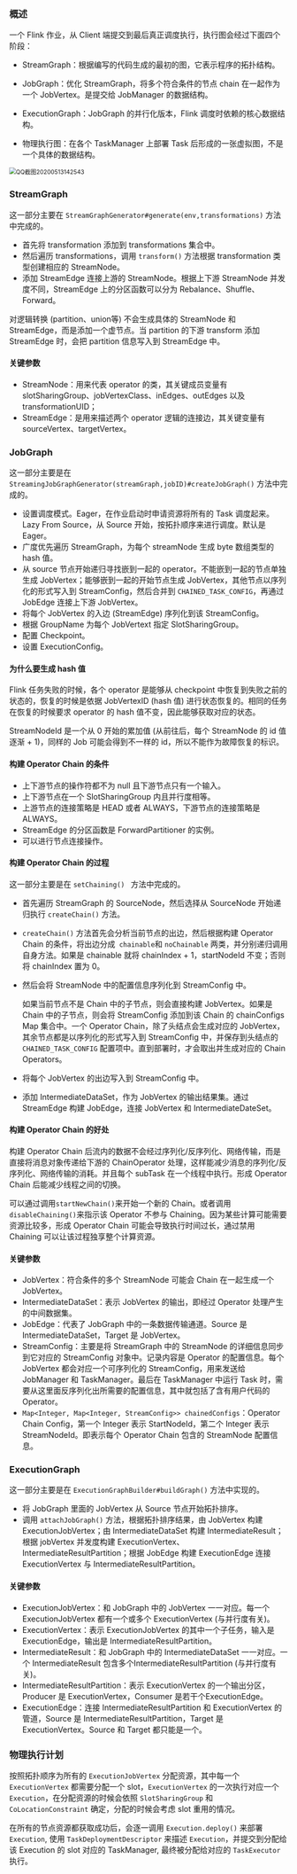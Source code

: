 ### 概述

一个 Flink 作业，从 Client 端提交到最后真正调度执行，执行图会经过下面四个阶段：

* StreamGraph：根据编写的代码生成的最初的图，它表示程序的拓扑结构。
* JobGraph：优化 StreamGraph，将多个符合条件的节点 chain 在一起作为一个 JobVertex。是提交给 JobManager 的数据结构。

* ExecutionGraph：JobGraph 的并行化版本，Flink 调度时依赖的核心数据结构。
* 物理执行图：在各个 TaskManager 上部署 Task 后形成的一张虚拟图，不是一个具体的数据结构。

<img src="/Users/licheng/Documents/Typora/Picture/QQ截图20200513142543.png" alt="QQ截图20200513142543" style="zoom: 75%;" />

### StreamGraph

这一部分主要在 `StreamGraphGenerator#generate(env,transformations)` 方法中完成的。

* 首先将 transformation 添加到 transformations 集合中。
* 然后遍历 transformations，调用 `transform()` 方法根据 transformation 类型创建相应的 StreamNode。
* 添加 StreamEdge 连接上游的 StreamNode。根据上下游 StreamNode 并发度不同，StreamEdge 上的分区函数可以分为 Rebalance、Shuffle、Forward。

对逻辑转换 (partition、union等) 不会生成具体的 StreamNode 和 StreamEdge，而是添加一个虚节点。当 partition 的下游 transform 添加 StreamEdge 时，会把 partition 信息写入到 StreamEdge 中。

#### 关键参数

* StreamNode：用来代表 operator 的类，其关键成员变量有 slotSharingGroup、jobVertexClass、inEdges、outEdges 以及 transformationUID；
* StreamEdge：是用来描述两个 operator 逻辑的连接边，其关键变量有 sourceVertex、targetVertex。

### JobGraph

这一部分主要是在 `StreamingJobGraphGenerator(streamGraph,jobID)#createJobGraph()` 方法中完成的。

* 设置调度模式。Eager，在作业启动时申请资源将所有的 Task 调度起来。Lazy From Source，从 Source 开始，按拓扑顺序来进行调度。默认是 Eager。
* 广度优先遍历 StreamGraph，为每个 streamNode 生成 byte 数组类型的 hash 值。
* 从 source 节点开始递归寻找嵌到一起的 operator。不能嵌到一起的节点单独生成 JobVertex；能够嵌到一起的开始节点生成 JobVertex，其他节点以序列化的形式写入到 StreamConfig，然后合并到 `CHAINED_TASK_CONFIG`，再通过 JobEdge 连接上下游 JobVertex。
* 将每个 JobVertex 的入边 (StreamEdge) 序列化到该 StreamConfig。
* 根据 GroupName 为每个 JobVertext 指定 SlotSharingGroup。
* 配置 Checkpoint。
* 设置 ExecutionConfig。

#### 为什么要生成 hash 值

Flink 任务失败的时候，各个 operator 是能够从 checkpoint 中恢复到失败之前的状态的，恢复的时候是依据 JobVertexID (hash 值) 进行状态恢复的。相同的任务在恢复的时候要求 operator 的 hash 值不变，因此能够获取对应的状态。

StreamNodeId 是一个从 0 开始的累加值 (从前往后，每个 StreamNode 的 id 值逐渐 + 1)，同样的 Job 可能会得到不一样的 id，所以不能作为故障恢复的标识。

#### 构建 Operator Chain 的条件

* 上下游节点的操作符都不为 null 且下游节点只有一个输入。
* 上下游节点在一个 SlotSharingGroup 内且并行度相等。
* 上游节点的连接策略是 HEAD 或者 ALWAYS，下游节点的连接策略是 ALWAYS。
* StreamEdge 的分区函数是 ForwardPartitioner 的实例。
* 可以进行节点连接操作。

#### 构建 Operator Chain 的过程

这一部分主要是在 `setChaining() ` 方法中完成的。

* 首先遍历 StreamGraph 的 SourceNode，然后选择从 SourceNode 开始递归执行 `createChain()` 方法。

* `createChain()` 方法首先会分析当前节点的出边，然后根据构建 Operator Chain 的条件，将出边分成` chainable`和 `noChainable` 两类，并分别递归调用自身方法。如果是 chainable 就将 chainIndex + 1，startNodeId 不变；否则将 chainIndex 置为 0。

* 然后会将 StreamNode 中的配置信息序列化到 StreamConfig 中。

  如果当前节点不是 Chain 中的子节点，则会直接构建 JobVertex。如果是 Chain 中的子节点，则会将 StreamConfig 添加到该 Chain 的 chainConfigs Map 集合中。一个 Operator Chain，除了头结点会生成对应的 JobVertex，其余节点都是以序列化的形式写入到 StreamConfig 中，并保存到头结点的 `CHAINED_TASK_CONFIG` 配置项中。直到部署时，才会取出并生成对应的 Chain Operators。

* 将每个 JobVertex 的出边写入到 StreamConfig 中。

* 添加 IntermediateDataSet，作为 JobVertex 的输出结果集。通过 StreamEdge 构建 JobEdge，连接 JobVertex 和 IntermediateDateSet。

#### 构建 Operator Chain 的好处

构建 Operator Chain 后流内的数据不会经过序列化/反序列化、网络传输，而是直接将消息对象传递给下游的 ChainOperator 处理，这样能减少消息的序列化/反序列化、网络传输的消耗。并且每个 subTask 在一个线程中执行。形成 Operator Chain 后能减少线程之间的切换。

可以通过调用`startNewChain()`来开始一个新的 Chain。或者调用`disableChaining()`来指示该 Operator 不参与 Chaining。因为某些计算可能需要资源比较多，形成 Operator Chain 可能会导致执行时间过长，通过禁用 Chaining 可以让该过程独享整个计算资源。

#### 关键参数

* JobVertex：符合条件的多个 StreamNode 可能会 Chain 在一起生成一个 JobVertex。
* IntermediateDataSet：表示 JobVertex 的输出，即经过 Operator 处理产生的中间数据集。
* JobEdge：代表了 JobGraph 中的一条数据传输通道。Source 是 IntermediateDataSet，Target 是 JobVertex。
* StreamConfig：主要是将 StreamGraph 中的 StreamNode 的详细信息同步到它对应的 StreamConfig 对象中。记录内容是 Operator 的配置信息。每个 JobVertex 都会对应一个可序列化的 StreamConfig，用来发送给 JobManager 和 TaskManager。最后在 TaskManager 中运行 Task 时，需要从这里面反序列化出所需要的配置信息，其中就包括了含有用户代码的 Operator。
* `Map<Integer, Map<Integer, StreamConfig>> chainedConfigs`：Operator Chain Config，第一个 Integer 表示 StartNodeId，第二个 Integer 表示 StreamNodeId。即表示每个 Operator Chain 包含的 StreamNode 配置信息。

### ExecutionGraph

这一部分主要是在 `ExecutionGraphBuilder#buildGraph()` 方法中实现的。

* 将 JobGraph 里面的 JobVertex 从 Source 节点开始拓扑排序。
* 调用 `attachJobGraph()` 方法，根据拓扑排序结果，由 JobVertex 构建 ExecutionJobVertex；由 IntermediateDataSet 构建 IntermediateResult；根据 jobVertex 并发度构建 ExecutionVertex、IntermediateResultPartition；根据 JobEdge 构建 ExecutionEdge 连接 ExecutionVertex 与 IntermediateResultPartition。

#### 关键参数

* ExecutionJobVertex：和 JobGraph 中的 JobVertex 一一对应。每一个 ExecutionJobVertex 都有一个或多个 ExecutionVertex (与并行度有关)。
* ExecutionVertex：表示 ExecutionJobVertex 的其中一个子任务，输入是 ExecutionEdge，输出是 IntermediateResultPartition。
* IntermediateResult：和 JobGraph 中的 IntermediateDataSet 一一对应。一个 IntermediateResult 包含多个IntermediateResultPartition (与并行度有关)。
* IntermediateResultPartition：表示 ExecutionVertex 的一个输出分区，Producer 是 ExecutionVertex，Consumer 是若干个ExecutionEdge。
* ExecutionEdge：连接 IntermediateResultPartition 和 ExecutionVertex 的管道，Source 是 IntermediateResultPartition，Target 是 ExecutionVertex。Source 和 Target 都只能是一个。

### 物理执行计划

按照拓扑顺序为所有的 `ExecutionJobVertex` 分配资源，其中每一个 `ExecutionVertex` 都需要分配一个 slot，`ExecutionVertex` 的一次执行对应一个 `Execution`，在分配资源的时候会依照 `SlotSharingGroup` 和 `CoLocationConstraint` 确定，分配的时候会考虑 slot 重用的情况。

在所有的节点资源都获取成功后，会逐一调用 `Execution.deploy()` 来部署 `Execution`, 使用 `TaskDeploymentDescriptor` 来描述 `Execution`，并提交到分配给该 Execution 的 slot 对应的 TaskManager, 最终被分配给对应的 `TaskExecutor` 执行。